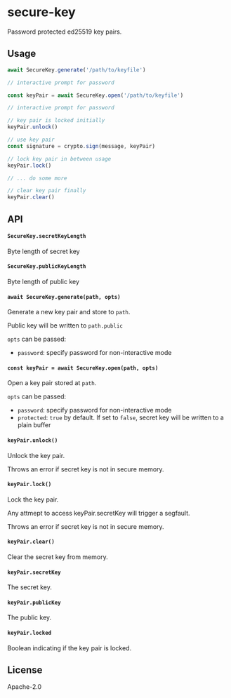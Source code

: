 # secure-key

Password protected ed25519 key pairs.

## Usage

```js
await SecureKey.generate('/path/to/keyfile')

// interactive prompt for password
```

```js
const keyPair = await SecureKey.open('/path/to/keyfile')

// interactive prompt for password

// key pair is locked initially  
keyPair.unlock()

// use key pair  
const signature = crypto.sign(message, keyPair)

// lock key pair in between usage
keyPair.lock()

// ... do some more

// clear key pair finally
keyPair.clear()
```

## API

#### `SecureKey.secretKeyLength`

Byte length of secret key

#### `SecureKey.publicKeyLength`

Byte length of public key

#### `await SecureKey.generate(path, opts)`

Generate a new key pair and store to `path`.

Public key will be written to `path.public`

`opts` can be passed:
- `password`: specify password for non-interactive mode

#### `const keyPair = await SecureKey.open(path, opts)`

Open a key pair stored at `path`.

`opts` can be passed:
- `password`: specify password for non-interactive mode
- `protected`: `true` by default. If set to `false`, secret key will be written to a plain buffer

#### `keyPair.unlock()`

Unlock the key pair.

Throws an error if secret key is not in secure memory.

#### `keyPair.lock()`

Lock the key pair.

Any attmept to access keyPair.secretKey will trigger a segfault.

Throws an error if secret key is not in secure memory.

#### `keyPair.clear()`

Clear the secret key from memory.

#### `keyPair.secretKey`

The secret key.

#### `keyPair.publicKey`

The public key.

#### `keyPair.locked`

Boolean indicating if the key pair is locked.

## License

Apache-2.0
